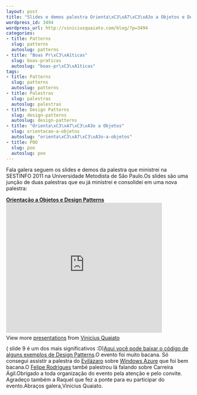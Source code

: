 ```yaml
--- 
layout: post
title: "Slides e demos palestra Orienta\xC3\xA7\xC3\xA3o a Objetos e Design Patterns"
wordpress_id: 3494
wordpress_url: http://viniciusquaiato.com/blog/?p=3494
categories: 
- title: Patterns
  slug: patterns
  autoslug: patterns
- title: "Boas Pr\xC3\xA1ticas"
  slug: boas-praticas
  autoslug: "boas-pr\xC3\xA1ticas"
tags: 
- title: Patterns
  slug: patterns
  autoslug: patterns
- title: Palestras
  slug: palestras
  autoslug: palestras
- title: Design Patterns
  slug: design-patterns
  autoslug: design-patterns
- title: "Orienta\xC3\xA7\xC3\xA3o a Objetos"
  slug: orientacao-a-objetos
  autoslug: "orienta\xC3\xA7\xC3\xA3o-a-objetos"
- title: POO
  slug: poo
  autoslug: poo
---
```

Fala galera seguem os slides e demos da palestra que ministrei na SESTINFO 2011 na Universidade Metodista de São Paulo.Os slides são uma junção de duas palestras que eu já ministrei e consolidei em uma nova palestra:<div style="width:425px" id="__ss_8087368"> **[Orientação a Objetos e Design Patterns](http://www.slideshare.net/viniciusquaiato/orientao-a-objetos-e-design-patterns "Orientação a Objetos e Design Patterns")** <iframe src="http://www.slideshare.net/slideshow/embed_code/8087368" width="425" height="355" frameborder="0" marginwidth="0" marginheight="0" scrolling="no"></iframe> <div style="padding:5px 0 12px"> View more [presentations](http://www.slideshare.net/) from [Vinicius Quaiato](http://www.slideshare.net/viniciusquaiato) </div> </div>( slide 9 é um dos mais significativos :D)[Aqui você pode baixar o código de alguns exemplos de Design Patterns](http://viniciusquaiato.com/files/codesamples/DesignPatterns/DesignPatterns.zip).O evento foi muito bacana. Só consegui assistir a palestra do [Evilázaro](http://twitter.com/evilazaro) sobre [Windows Azure](http://viniciusquaiato.com/blog/category/windows-azure/) que foi bem bacana.O [Felipe Rodrigues](http://twitter.com/felipero) també palestrou lá falando sobre Carreira Ágil.Obrigado a toda organização do evento pela atenção e pelo convite. Agradeço também a Raquel que fez a ponte para eu participar do evento.Abraços galera,Vinicius Quaiato.
